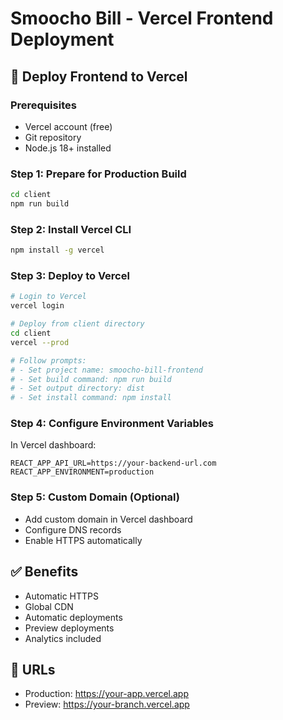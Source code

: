 # Smoocho Bill - Vercel Frontend Deployment

## 🚀 Deploy Frontend to Vercel

### Prerequisites
- Vercel account (free)
- Git repository
- Node.js 18+ installed

### Step 1: Prepare for Production Build
```bash
cd client
npm run build
```

### Step 2: Install Vercel CLI
```bash
npm install -g vercel
```

### Step 3: Deploy to Vercel
```bash
# Login to Vercel
vercel login

# Deploy from client directory
cd client
vercel --prod

# Follow prompts:
# - Set project name: smoocho-bill-frontend
# - Set build command: npm run build
# - Set output directory: dist
# - Set install command: npm install
```

### Step 4: Configure Environment Variables
In Vercel dashboard:
```
REACT_APP_API_URL=https://your-backend-url.com
REACT_APP_ENVIRONMENT=production
```

### Step 5: Custom Domain (Optional)
- Add custom domain in Vercel dashboard
- Configure DNS records
- Enable HTTPS automatically

## ✅ Benefits
- Automatic HTTPS
- Global CDN
- Automatic deployments
- Preview deployments
- Analytics included

## 🔗 URLs
- Production: https://your-app.vercel.app
- Preview: https://your-branch.vercel.app
